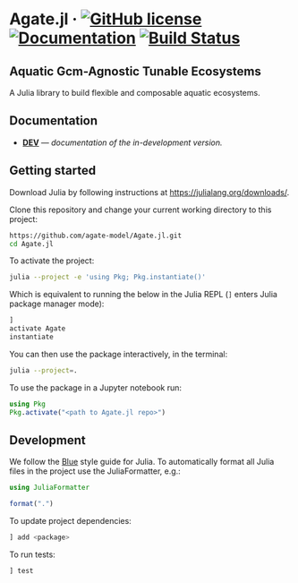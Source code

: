 # Agate.jl &middot; [![GitHub license](https://img.shields.io/badge/license-MIT-blue.svg)](https://github.com/agate-model/Agate.jl/blob/main/LICENSE) [![Documentation](https://img.shields.io/badge/docs-dev-blue)](https://agate-model.github.io/Agate.jl/dev/) [![Build Status](https://github.com/agate-model/AGATE.jl/actions/workflows/CI.yml/badge.svg?branch=main)](https://github.com/agate-model/Agate.jl/actions/workflows/CI.yml?query=branch%3Amain) 

## Aquatic Gcm-Agnostic Tunable Ecosystems 

A Julia library to build flexible and composable aquatic ecosystems.


## Documentation

- [**DEV**](https://agate-model.github.io/Agate.jl/dev/) &mdash; *documentation of the in-development version.*

## Getting started

Download Julia by following instructions at https://julialang.org/downloads/.

Clone this repository and change your current working directory to this project:

```bash
https://github.com/agate-model/Agate.jl.git
cd Agate.jl
```

To activate the project:

```bash
julia --project -e 'using Pkg; Pkg.instantiate()'
```

Which is equivalent to running the below in the Julia REPL (`]` enters Julia package manager mode):

```julia
]
activate Agate
instantiate
```

You can then use the package interactively, in the terminal:

```bash
julia --project=.
```

To use the package in a Jupyter notebook run:

```julia
using Pkg
Pkg.activate("<path to Agate.jl repo>")
```

## Development 

We follow the [Blue](https://github.com/JuliaDiff/BlueStyle) style guide for Julia. To automatically format all Julia files in the project use the JuliaFormatter, e.g.:

```julia
using JuliaFormatter

format(".")
```

To update project dependencies:

```julia
] add <package>
```

To run tests:

```julia
] test
```
